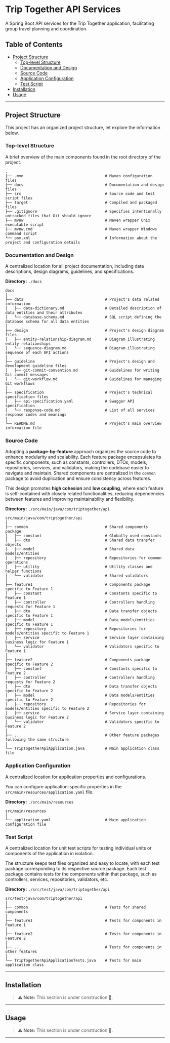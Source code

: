 # Trip Together API Services

A Spring Boot API services for the Trip Together application, facilitating group travel planning and coordination.

## Table of Contents

- [Project Structure](#project-structure)
  - [Top-level Structure](#top-level-structure)
  - [Documentation and Design](#documentation-and-design)
  - [Source Code](#source-code)
  - [Application Configuration](#application-configuration)
  - [Test Script](#test-script)
- [Installation](#installation)
- [Usage](#usage)

---

## Project Structure

This project has an organized project structure, let explore the information below.

### Top-level Structure

A brief overview of the main components found in the root directory of the project.

    .
    ├── .mvn                                    # Maven configuration files
    ├── docs                                    # Documentation and design files
    ├── src                                     # Source code and test script files
    ├── target                                  # Compiled and packaged files
    ├── .gitignore                              # Specifies intentionally untracked files that Git should ignore
    ├── mvnw                                    # Maven wrapper Unix executable script
    ├── mvnw.cmd                                # Maven wrapper Windows command script
    └── pom.xml                                 # Information about the project and configuration details

### Documentation and Design

A centralized location for all project documentation, including data descriptions, design diagrams, guidelines, 
and specifications.

**Directory:** `./docs`

    docs
    │
    ├── data                                    # Project's data related information
    │   ├── data-dictionary.md                  # Detailed description of data entities and their attributes
    │   └── database-schema.md                  # SQL script defining the database schema for all data entities
    │
    ├── design                                  # Project's design diagram files
    │   ├── entity-relationship-diagram.md      # Diagram illustrating entity relationships
    │   └── sequence-diagram.md                 # Diagram illustrating sequence of each API actions
    │
    ├── guideline                               # Project's design and development guideline files
    │   ├── git-commit-convention.md            # Guidelines for writing Git commit messages
    │   └── git-workflow.md                     # Guidelines for managing Git workflows
    │
    ├── specification                           # Project's technical specification files
    │   ├── api-specification.yaml              # Swagger API specification
    │   └── response-code.md                    # List of all services response codes and meanings
    │
    └── README.md                               # Project's main overview information file

### Source Code

Adopting a **package-by-feature** approach organizes the source code to enhance modularity and scalability. 
Each feature package encapsulates its specific components, such as constants, controllers, DTOs, models, repositories, 
services, and validators, making the codebase easier to navigate and maintain. Shared components are centralized in the 
`common` package to avoid duplication and ensure consistency across features.

This design promotes **high cohesion** and **low coupling**, where each feature is self-contained with closely related 
functionalities, reducing dependencies between features and improving maintainability and flexibility.

**Directory:** `./src/main/java/com/triptogether/api`

    src/main/java/com/triptogether/api
    │
    ├── common                                  # Shared components package
    │   ├── constant                            # Globally used constants
    │   ├── dto                                 # Shared data transfer objects
    │   ├── model                               # Shared data models/entities
    │   ├── repository                          # Repositories for common operations
    │   ├── utility                             # Utility classes and helper functions
    │   └── validator                           # Shared validators
    │
    ├── feature1                                # Components package specific to Feature 1
    │   ├── constant                            # Constants specific to Feature 1
    │   ├── controller                          # Controllers handling requests for Feature 1
    │   ├── dto                                 # Data transfer objects specific to Feature 1
    │   ├── model                               # Data models/entities specific to Feature 1
    │   ├── repository                          # Repositories for models/entities specific to Feature 1
    │   ├── service                             # Service layer containing business logic for Feature 1
    │   └── validator                           # Validators specific to Feature 1
    │
    ├── feature2                                # Components package specific to Feature 2
    │   ├── constant                            # Constants specific to Feature 2
    │   ├── controller                          # Controllers handling requests for Feature 2
    │   ├── dto                                 # Data transfer objects specific to Feature 2
    │   ├── model                               # Data models/entities specific to Feature 2
    │   ├── repository                          # Repositories for models/entities specific to Feature 2
    │   ├── service                             # Service layer containing business logic for Feature 2
    │   └── validator                           # Validators specific to Feature 2
    │
    ├── ...                                     # Other feature packages following the same structure
    │
    └── TripTogetherApiApplication.java         # Main application class file

### Application Configuration

A centralized location for application properties and configurations.

You can configure application-specific properties in the `src/main/resources/application.yaml` file.

**Directory:** `./src/main/resources`

    src/main/resources
    │
    └── application.yaml                        # Main application configuration file

### Test Script

A centralized location for unit test scripts for testing individual units or components of the application in isolation.

The structure keeps test files organized and easy to locate, with each test package corresponding to its respective 
source package. Each test package contains tests for the components within that package, such as controllers, services, 
repositories, validators, etc.

**Directory:** `./src/test/java/com/triptogether/api`

    src/test/java/com/triptogether/api
    │
    ├── common                                  # Tests for shared components
    │
    ├── feature1                                # Tests for components in Feature 1
    │
    ├── feature2                                # Tests for components in Feature 2
    │
    ├── ...                                     # Tests for components in other features
    │
    └── TripTogetherApiApplicationTests.java    # Tests for main application class

---

## Installation

> **⚠️ Note:** This section is under construction 🚧.

---

## Usage

> **⚠️️️ Note:** This section is under construction 🚧.

---